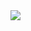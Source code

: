 <img src="https://capsule-render.vercel.app/api?type=wave&color=pink&height=300&section=header&text=Hi!⠀I'm⠀DM!!&fontSize=90" />
